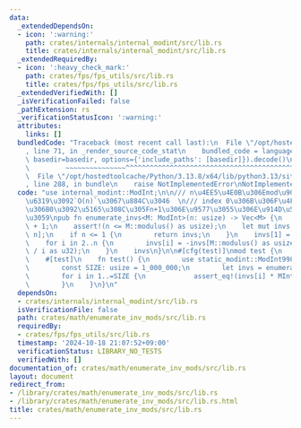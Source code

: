 ```yaml
---
data:
  _extendedDependsOn:
  - icon: ':warning:'
    path: crates/internals/internal_modint/src/lib.rs
    title: crates/internals/internal_modint/src/lib.rs
  _extendedRequiredBy:
  - icon: ':heavy_check_mark:'
    path: crates/fps/fps_utils/src/lib.rs
    title: crates/fps/fps_utils/src/lib.rs
  _extendedVerifiedWith: []
  _isVerificationFailed: false
  _pathExtension: rs
  _verificationStatusIcon: ':warning:'
  attributes:
    links: []
  bundledCode: "Traceback (most recent call last):\n  File \"/opt/hostedtoolcache/Python/3.13.8/x64/lib/python3.13/site-packages/onlinejudge_verify/documentation/build.py\"\
    , line 71, in _render_source_code_stat\n    bundled_code = language.bundle(stat.path,\
    \ basedir=basedir, options={'include_paths': [basedir]}).decode()\n          \
    \         ~~~~~~~~~~~~~~~^^^^^^^^^^^^^^^^^^^^^^^^^^^^^^^^^^^^^^^^^^^^^^^^^^^^^^^^^^^^^^^^^^\n\
    \  File \"/opt/hostedtoolcache/Python/3.13.8/x64/lib/python3.13/site-packages/onlinejudge_verify/languages/rust.py\"\
    , line 288, in bundle\n    raise NotImplementedError\nNotImplementedError\n"
  code: "use internal_modint::ModInt;\n\n/// n\u4EE5\u4E0B\u306Emod\u9006\u5143\u5217\
    \u6319\u3092`O(n)`\u3067\u884C\u3046  \n/// index 0\u306B\u306F\u4FBF\u5B9C\u7684\
    \u306B0\u3092\u5165\u308C\u305Fn+1\u306E\u9577\u3055\u306E\u914D\u5217\u3092\u8FD4\
    \u3059\npub fn enumerate_invs<M: ModInt>(n: usize) -> Vec<M> {\n    let n = n\
    \ + 1;\n    assert!(n <= M::modulus() as usize);\n    let mut invs = vec![M::raw(0);\
    \ n];\n    if n <= 1 {\n        return invs;\n    }\n    invs[1] = M::raw(1);\n\
    \    for i in 2..n {\n        invs[i] = -invs[M::modulus() as usize % i] * M::raw(M::modulus()\
    \ / i as u32);\n    }\n    invs\n}\n\n#[cfg(test)]\nmod test {\n    use super::*;\n\
    \    #[test]\n    fn test() {\n        use static_modint::ModInt998244353 as MInt;\n\
    \        const SIZE: usize = 1_000_000;\n        let invs = enumerate_invs::<MInt>(SIZE);\n\
    \        for i in 1..=SIZE {\n            assert_eq!(invs[i] * MInt::new(i), MInt::new(1));\n\
    \        }\n    }\n}\n"
  dependsOn:
  - crates/internals/internal_modint/src/lib.rs
  isVerificationFile: false
  path: crates/math/enumerate_inv_mods/src/lib.rs
  requiredBy:
  - crates/fps/fps_utils/src/lib.rs
  timestamp: '2024-10-18 21:07:52+09:00'
  verificationStatus: LIBRARY_NO_TESTS
  verifiedWith: []
documentation_of: crates/math/enumerate_inv_mods/src/lib.rs
layout: document
redirect_from:
- /library/crates/math/enumerate_inv_mods/src/lib.rs
- /library/crates/math/enumerate_inv_mods/src/lib.rs.html
title: crates/math/enumerate_inv_mods/src/lib.rs
---
```

